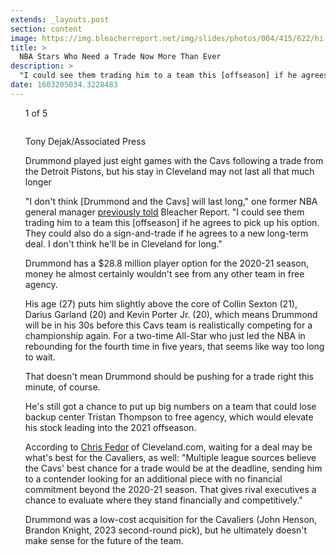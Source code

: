 ```yaml
--- 
extends: _layouts.post 
section: content 
image: https://img.bleacherreport.net/img/slides/photos/004/415/622/hi-res-5636402ff6dbf6f4f72429fa98b1695f_crop_exact.jpg?w=1200&h=1200&q=75 
title: > 
  NBA Stars Who Need a Trade Now More Than Ever 
description: > 
  "I could see them trading him to a team this [offseason] if he agrees to pick up his option.Drummond has a $28.8 million player option for the 2020-21 season, money he almost certainly wouldn't see from any other team in free agency.For a two-time All-Star who just led the NBA in rebounding for the fourth time in five years, that seems like way too long to wait.That doesn't mean Drummond should be pushing for a trade right this minute, of course.That gives rival executives a chance to evaluate where they stand financially and competitively." 
date: 1603205034.3228483 
--- 
```

<ol><p class="slideData">1 of 5</p><p></p><img alt="" src="https://static-assets.bleacherreport.net/img/atoms/lazyImage/logo.png"><p class="credit">Tony Dejak/Associated Press</p><p class="">Drummond played just eight games with the Cavs following a trade from the Detroit Pistons, but his stay in Cleveland may not last all that much longer</p><p class="">"I don't think [Drummond and the Cavs] will last long," one former NBA general manager <a href="https://bleacherreport.com/articles/2876587-what-is-cleveland-doing-with-kevin-love-and-andre-drummond" target="_blank">previously told</a> Bleacher Report. "I could see them trading him to a team this [offseason] if he agrees to pick up his option. They could also do a sign-and-trade if he agrees to a new long-term deal. I don't think he'll be in Cleveland for long."</p><p class="">Drummond has a $28.8 million player option for the 2020-21 season, money he almost certainly wouldn't see from any other team in free agency.</p><p class="">His age (27) puts him slightly above the core of Collin Sexton (21), Darius Garland (20) and Kevin Porter Jr. (20), which means Drummond will be in his 30s before this Cavs team is realistically competing for a championship again.&#160;For a two-time All-Star who just led the NBA in rebounding for the fourth time in five years, that seems like way too long to wait.</p><p class="">That doesn't mean Drummond should be pushing for a trade right this minute, of course.</p><p class="">He's still got a chance to put up big numbers on a team that could lose backup center Tristan Thompson to free agency, which would elevate his stock leading into the 2021 offseason.</p><p class="">According to <a href="https://www.cleveland.com/cavs/2020/10/will-cleveland-cavaliers-trade-andre-drummond-hey-chris.html" target="_blank" rel="noopener noreferrer">Chris Fedor</a> of Cleveland.com, waiting for a deal may be what's best for the Cavaliers, as well:&#160;"Multiple league sources believe the Cavs' best chance for a trade would be at the deadline, sending him to a contender looking for an additional piece with no financial commitment beyond the 2020-21 season. That gives rival executives a chance to evaluate where they stand financially and competitively."</p><p class="">Drummond was a low-cost acquisition for the Cavaliers (John Henson, Brandon Knight, 2023 second-round pick), but he ultimately doesn't make sense for the future of the team.</p></ol>